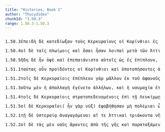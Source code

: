 ```yaml
---
title: "Histories, Book 1"
author: "Thucydides"
chunkId: "1.50.3"
range: 1.50.3-1.50.3
---
```


<pre class="greek prose syntax" data-urn="urn:cts:greekLit:tlg0003.tlg001"><p><span class="subdoc" data-subdoc="1.50.3">1.50.3</span><span class="sentence"><span class=" " data-flags="c--------" data-head="22" data-id="1" data-lemma="ἐπεί">ἐπειδὴ </span><span class=" " data-flags="d--------" data-head="22" data-id="2" data-lemma="δέ">δὲ </span><span class="verb " data-def="follow hard upon, pursue closely, try to gain, search for" data-flags="v3paia---" data-head="1" data-id="3" data-lemma="καταδιώκω">κατεδίωξαν </span><span class=" accusative" data-flags="l-p---ma-" data-head="5" data-id="4" data-lemma="ὁ">τοὺς </span><span class=" accusative" data-flags="n-p---ma-" data-head="3" data-id="5" data-lemma="Κερυκυραῖος">Κερκυραίους </span><span class=" nominative" data-flags="l-p---mn-" data-head="7" data-id="6" data-lemma="ὁ">οἱ </span><span class=" nominative" data-def="courtesan, in Corinthian fashion" data-flags="n-p---mn-" data-head="3" data-id="7" data-lemma="Κορίνθιος">Κορίνθιοι </span><span class=" " data-def="into, to, into" data-flags="r--------" data-head="3" data-id="8" data-lemma="εἰς">ἐς </span><span class=" accusative" data-flags="l-s---fa-" data-head="10" data-id="9" data-lemma="ὁ">τὴν </span><span class=" accusative" data-def="earth, heaven, land" data-flags="n-s---fa-" data-head="8" data-id="10" data-lemma="γῆ">γῆν</span><span class=" " data-flags="u--------" data-head="1" data-id="11" data-lemma=",">, </span><span class=" " data-def="on the side of, in the direction of, from, at, to, práti" data-flags="r--------" data-head="20" data-id="12" data-lemma="πρός">πρὸς </span><span class=" accusative" data-flags="l-p---na-" data-head="14" data-id="13" data-lemma="ὁ">τὰ </span><span class=" accusative" data-def="piece of wreckage, wreck, wreck" data-flags="n-p---na-" data-head="15" data-id="14" data-lemma="ναυάγιον">ναυάγια </span><span class=" " data-flags="c--------" data-head="12" data-id="15" data-lemma="καί">καὶ </span><span class=" accusative" data-flags="l-p---ma-" data-head="17" data-id="16" data-lemma="ὁ">τοὺς </span><span class=" accusative" data-def="corpse, dying person, the dead" data-flags="n-p---ma-" data-head="15" data-id="17" data-lemma="νεκρός">νεκροὺς </span><span class=" accusative" data-flags="l-p---ma-" data-head="17" data-id="18" data-lemma="ὁ">τοὺς </span><span class=" accusative" data-def="their own, their, their own property, their own" data-flags="a-p---ma-" data-head="17" data-id="19" data-lemma="σφέτερος">σφετέρους </span><span class="verb " data-def="Studien zum griech. Perf, turn, direct" data-flags="v3paim---" data-head="22" data-id="20" data-lemma="τρέπω">ἐτράποντο</span><span class=" " data-flags="u--------" data-head="20" data-id="21" data-lemma=",">, </span><span class=" " data-flags="c--------" data-head="0" data-id="22" data-lemma="καί">καὶ </span><span class=" genitive" data-flags="l-p---mg-" data-head="24" data-id="23" data-lemma="ὁ">τῶν </span><span class=" genitive" data-def="most, greatest, largest, most in vogue, the greatest number" data-flags="a-p---mg-" data-head="25" data-id="24" data-lemma="πλεῖστος">πλείστων </span><span class="verb " data-def="to be strong, powerful, rule, hold sway, sway" data-flags="v3paia---" data-head="22" data-id="25" data-lemma="κρατέω">ἐκράτησαν </span><span class=" " data-def="as being, inasmuch as, since it was, the actual" data-flags="c--------" data-head="25" data-id="26" data-lemma="ὥστε">ὥστε </span><span class="verb " data-def="carry, convey to, bring up" data-flags="v--ana---" data-head="26" data-id="27" data-lemma="προσκομίζω">προσκομίσαι </span><span class=" " data-def="on the side of, in the direction of, from, at, to, práti" data-flags="r--------" data-head="27" data-id="28" data-lemma="πρός">πρὸς </span><span class=" accusative" data-flags="l-p---na-" data-head="30" data-id="29" data-lemma="ὁ">τὰ </span><span class=" accusative" data-def="swine-pastures" data-flags="n-p---na-" data-head="28" data-id="30" data-lemma="Σύβοτα">Σύβοτα</span><span class=" " data-flags="u--------" data-head="40" data-id="31" data-lemma=",">, </span><span class=" " data-def="whither, to what a depth, where" data-flags="d--------" data-head="40" data-id="32" data-lemma="οἷ">οἷ </span><span class=" dative" data-def="self, him, her, it, the very one, the same" data-flags="p-p---md-" data-head="40" data-id="33" data-lemma="αὐτός">αὐτοῖς </span><span class=" nominative" data-flags="l-s---mn-" data-head="37" data-id="34" data-lemma="ὁ">ὁ </span><span class=" " data-flags="r--------" data-head="37" data-id="35" data-lemma="κατά">κατὰ </span><span class=" accusative" data-def="earth, heaven, land" data-flags="n-s---fa-" data-head="35" data-id="36" data-lemma="γῆ">γῆν </span><span class=" nominative" data-def="army, host, the commons, people, band" data-flags="n-s---mn-" data-head="40" data-id="37" data-lemma="στρατός">στρατὸς </span><span class=" genitive" data-flags="l-p---mg-" data-head="39" data-id="38" data-lemma="ὁ">τῶν </span><span class=" genitive" data-def="barbarous, non-Greek, foreign, all non-Greek-speaking peoples" data-flags="n-p---mg-" data-head="37" data-id="39" data-lemma="βάρβαρος">βαρβάρων </span><span class="verb " data-def="come to aid, with" data-flags="v3slia---" data-head="30" data-id="40" data-lemma="προσβοηθέω">προσεβεβοηθήκει</span><span class=" " data-flags="u--------" data-head="0" data-id="41" data-lemma="·">· </span></span><span class="sentence"><span class="verb " data-flags="v3spia---" data-head="0" data-id="1" data-lemma="εἰμί">ἔστι </span><span class=" " data-flags="d--------" data-head="1" data-id="2" data-lemma="δέ">δὲ </span><span class=" nominative" data-flags="l-p---nn-" data-head="4" data-id="3" data-lemma="ὁ">τὰ </span><span class=" nominative" data-def="swine-pastures" data-flags="n-p---nn-" data-head="1" data-id="4" data-lemma="Σύβοτα">Σύβοτα </span><span class=" genitive" data-flags="l-s---fg-" data-head="6" data-id="5" data-lemma="ὁ">τῆς </span><span class=" genitive" data-flags="n-s---fg-" data-head="7" data-id="6" data-lemma="Θεσπρωτίς">Θεσπρωτίδος </span><span class=" nominative" data-def="harbour, havens of refuge from, haven, retreat, refuge" data-flags="n-s---mn-" data-head="1" data-id="7" data-lemma="λιμήν">λιμὴν </span><span class=" nominative" data-def="desolate, lonely, solitary, desert parts, empty" data-flags="a-s---mn-" data-head="7" data-id="8" data-lemma="ἐρῆμος">ἐρῆμος</span><span class=" " data-flags="u--------" data-head="0" data-id="9" data-lemma=".">. </span></span><span class="sentence"><span class=" accusative" data-def="this, u, this man here" data-flags="p-s---na-" data-head="3" data-id="1" data-lemma="οὗτος">τοῦτο </span><span class=" " data-flags="c--------" data-head="6" data-id="2" data-lemma="δέ">δὲ </span><span class="verb nominative" data-def="make, do, make, produce" data-flags="v-papamn-" data-head="6" data-id="3" data-lemma="ποιέω">ποιήσαντες </span><span class=" " data-def="back, back again, again, anew, encore" data-flags="d--------" data-head="5" data-id="4" data-lemma="αὖθις">αὖθις </span><span class="verb nominative" data-def="gather together, collect, muster, gather, together" data-flags="v-pappmn-" data-head="6" data-id="5" data-lemma="ἀθροίζω">ἁθροισθέντες </span><span class="verb " data-def="sail upon, over, sail against, attack by sea" data-flags="v3piia---" data-head="0" data-id="6" data-lemma="ἐπιπλέω">ἐπέπλεον </span><span class=" dative" data-flags="l-p---md-" data-head="8" data-id="7" data-lemma="ὁ">τοῖς </span><span class=" dative" data-flags="n-p---md-" data-head="6" data-id="8" data-lemma="Κερυκυραῖος">Κερκυραίοις</span><span class=" " data-flags="u--------" data-head="0" data-id="9" data-lemma=".">. </span></span></p><p><span class="subdoc" data-subdoc="1.50.4">1.50.4</span><span class="sentence"><span class=" nominative" data-flags="l-p---mn-" data-head="13" data-id="1" data-lemma="ὁ">οἱ </span><span class=" " data-flags="d--------" data-head="15" data-id="2" data-lemma="δέ">δὲ </span><span class=" dative" data-flags="l-p---fd-" data-head="4" data-id="3" data-lemma="ὁ">ταῖς </span><span class=" dative" data-def="fit for sailing, seaworthy, fit for shipbuilding" data-flags="a-p---fd-" data-head="26" data-id="4" data-lemma="πλώιμος">πλωίμοις </span><span class=" " data-flags="d--------" data-head="13" data-id="5" data-lemma="καί">καὶ </span><span class=" nominative" data-def="as great as, how great, as much as, how much, as far as, how far" data-flags="a-p---fn-" data-head="7" data-id="6" data-lemma="ὅσος">ὅσαι </span><span class="verb " data-flags="v3piia---" data-head="13" data-id="7" data-lemma="εἰμί">ἦσαν </span><span class=" nominative" data-def="remaining over, descendants, it remains" data-flags="a-p---fn-" data-head="7" data-id="8" data-lemma="λοιπός">λοιπαὶ </span><span class=" " data-def="mip, miti, mit, in the midst of, among, between" data-flags="r--------" data-head="15" data-id="9" data-lemma="μετά">μετὰ </span><span class=" genitive" data-flags="l-p---fg-" data-head="12" data-id="10" data-lemma="ὁ">τῶν </span><span class=" genitive" data-def="Attic, Athenian, of, Attic breed" data-flags="a-p---fg-" data-head="12" data-id="11" data-lemma="Ἀττικός">Ἀττικῶν </span><span class=" genitive" data-def="ship, NT, the ships" data-flags="n-p---fg-" data-head="9" data-id="12" data-lemma="ναῦς">νεῶν </span><span class=" " data-flags="c--------" data-head="15" data-id="13" data-lemma="καί">καὶ </span><span class=" nominative" data-def="self, him, her, it, the very one, the same" data-flags="p-p---mn-" data-head="13" data-id="14" data-lemma="αὐτός">αὐτοὶ </span><span class="verb " data-flags="v3piia---" data-head="0" data-id="15" data-lemma="ἀντί-ἐπιπλέω">ἀντεπέπλεον</span><span class=" " data-flags="u--------" data-head="17" data-id="16" data-lemma=",">, </span><span class="verb nominative" data-flags="v-papamn-" data-head="15" data-id="17" data-lemma="δείδω">δείσαντες </span><span class=" " data-flags="c--------" data-head="17" data-id="18" data-lemma="μή">μὴ </span><span class=" " data-def="into, to, into" data-flags="r--------" data-head="24" data-id="19" data-lemma="εἰς">ἐς </span><span class=" accusative" data-flags="l-s---fa-" data-head="21" data-id="20" data-lemma="ὁ">τὴν </span><span class=" accusative" data-def="earth, heaven, land" data-flags="n-s---fa-" data-head="19" data-id="21" data-lemma="γῆ">γῆν </span><span class=" genitive" data-def="Rendic.Pont. Accad.Rom. di Arch, they, them, them" data-flags="p-p---mg-" data-head="21" data-id="22" data-lemma="σφεῖς">σφῶν </span><span class="verb " data-def="attempt, endeavour, try, make trial of, make an attempt on" data-flags="v3ppsa---" data-head="18" data-id="23" data-lemma="πειράω">πειρῶσιν </span><span class="verb " data-def="step off from, alight, disembark from, disembark" data-flags="v--pna---" data-head="23" data-id="24" data-lemma="ἀποβαίνω">ἀποβαίνειν</span><span class=" " data-flags="u--------" data-head="0" data-id="25" data-lemma=".">. </span></span></p><p><span class="subdoc" data-subdoc="1.50.5">1.50.5</span><span class="sentence"><span class=" " data-flags="d--------" data-head="3" data-id="1" data-lemma="ἤδη">ἤδη </span><span class=" " data-flags="d--------" data-head="12" data-id="2" data-lemma="δέ">δὲ </span><span class="verb " data-flags="v3siia---" data-head="12" data-id="3" data-lemma="εἰμί">ἦν </span><span class=" " data-def="after a long time, at length, late, late, too late" data-flags="d--------" data-head="3" data-id="4" data-lemma="ὀψέ">ὀψὲ </span><span class=" " data-flags="d--------" data-head="12" data-id="5" data-lemma="καί">καὶ </span><span class="verb " data-def="" data-flags="v3slie---" data-head="12" data-id="6" data-lemma="παιανίζω">ἐπεπαιάνιστο </span><span class=" dative" data-def="self, him, her, it, the very one, the same" data-flags="p-p---md-" data-head="6" data-id="7" data-lemma="αὐτός">αὐτοῖς </span><span class=" " data-def="so, thus, as, how" data-flags="c--------" data-head="6" data-id="8" data-lemma="ὡς">ὡς </span><span class=" " data-def="into, to, into" data-flags="r--------" data-head="51" data-id="9" data-lemma="εἰς">ἐς </span><span class=" accusative" data-flags="n-s---ma-" data-head="9" data-id="10" data-lemma="ἐπίπλοος">ἐπίπλουν</span><span class=" " data-flags="u--------" data-head="6" data-id="11" data-lemma=",">, </span><span class=" " data-flags="c--------" data-head="0" data-id="12" data-lemma="καί">καὶ </span><span class=" nominative" data-flags="l-p---mn-" data-head="14" data-id="13" data-lemma="ὁ">οἱ </span><span class=" nominative" data-def="courtesan, in Corinthian fashion" data-flags="n-p---mn-" data-head="17" data-id="14" data-lemma="Κορίνθιος">Κορίνθιοι </span><span class=" " data-def="sudden" data-flags="d--------" data-head="17" data-id="15" data-lemma="ἐξαπίνης">ἐξαπίνης </span><span class=" accusative" data-flags="n-s---fa-" data-head="17" data-id="16" data-lemma="πρύμνα">πρύμναν </span><span class="verb " data-def="strike, smite, with, tickles" data-flags="v3piie---" data-head="12" data-id="17" data-lemma="κρούω">ἐκρούοντο </span><span class="verb nominative" data-def="look down, look down upon, view, see, behold, regard" data-flags="v-papamn-" data-head="17" data-id="18" data-lemma="κατεῖδον">κατιδόντες </span><span class=" " data-def="twenty, vīginti, viṃśatis" data-flags="a--------" data-head="20" data-id="19" data-lemma="εἴκοσι">εἴκοσι </span><span class=" accusative" data-def="ship, NT, the ships" data-flags="n-p---fa-" data-head="18" data-id="20" data-lemma="ναῦς">ναῦς </span><span class=" genitive" data-flags="n-p---mg-" data-head="20" data-id="21" data-lemma="Ἀθήναιος">Ἀθηναίων </span><span class="verb accusative" data-def="sail towards, against, against" data-flags="v-pppafa-" data-head="20" data-id="22" data-lemma="προσπλέω">προσπλεούσας</span><span class=" " data-flags="u--------" data-head="29" data-id="23" data-lemma=",">, </span><span class=" accusative" data-flags="p-p---fa-" data-head="29" data-id="24" data-lemma="ὅς">ἃς </span><span class=" accusative" data-def="latter, last, úd, úttaras, uttamás" data-flags="a-s---na-" data-head="29" data-id="25" data-lemma="ὕστερος">ὕστερον </span><span class=" genitive" data-flags="l-p---fg-" data-head="28" data-id="26" data-lemma="ὁ">τῶν </span><span class=" " data-flags="a--------" data-head="26" data-id="27" data-lemma="δέκα">δέκα </span><span class=" accusative" data-flags="a-p---fa-" data-head="24" data-id="28" data-lemma="βοηθός">βοηθοὺς </span><span class="verb " data-def="send out, forth from, bring out by calling, call" data-flags="v3paia---" data-head="20" data-id="29" data-lemma="ἐκπέμπω">ἐξέπεμψαν </span><span class=" nominative" data-flags="l-p---mn-" data-head="31" data-id="30" data-lemma="ὁ">οἱ </span><span class=" nominative" data-flags="n-p---mn-" data-head="29" data-id="31" data-lemma="Ἀθηναῖος">Ἀθηναῖοι</span><span class=" " data-flags="u--------" data-head="29" data-id="32" data-lemma=",">, </span><span class="verb nominative" data-flags="v-papamn-" data-head="29" data-id="33" data-lemma="δείδω">δείσαντες</span><span class=" " data-flags="u--------" data-head="35" data-id="34" data-lemma=",">, </span><span class=" nominative" data-def="the very man who, the very thing which, the same as, wherefore" data-flags="p-s---nn-" data-head="36" data-id="35" data-lemma="ὅσπερ">ὅπερ </span><span class="verb " data-def="come into a new state of being, come into being, to be born" data-flags="v3saim---" data-head="37" data-id="36" data-lemma="γίγνομαι">ἐγένετο</span><span class=" " data-flags="u--------" data-head="33" data-id="37" data-lemma=",">, </span><span class=" " data-flags="c--------" data-head="37" data-id="38" data-lemma="μή">μὴ </span><span class="verb " data-def="conquer, prevail, conqueror, conquered" data-flags="v3pasp---" data-head="42" data-id="39" data-lemma="νικάω">νικηθῶσιν </span><span class=" nominative" data-flags="l-p---mn-" data-head="41" data-id="40" data-lemma="ὁ">οἱ </span><span class=" nominative" data-flags="n-p---mn-" data-head="39" data-id="41" data-lemma="Κερυκυραῖος">Κερκυραῖοι </span><span class=" " data-flags="c--------" data-head="38" data-id="42" data-lemma="καί">καὶ </span><span class=" nominative" data-flags="l-p---fn-" data-head="46" data-id="43" data-lemma="ὁ">αἱ </span><span class=" nominative" data-def="their own, their, their own property, their own" data-flags="a-p---fn-" data-head="46" data-id="44" data-lemma="σφέτερος">σφέτεραι </span><span class=" " data-flags="a--------" data-head="46" data-id="45" data-lemma="δέκα">δέκα </span><span class=" nominative" data-def="ship, NT, the ships" data-flags="n-p---fn-" data-head="49" data-id="46" data-lemma="ναῦς">νῆες </span><span class=" nominative" data-def="little, small, small, low, not copious" data-flags="a-p---fn-" data-head="49" data-id="47" data-lemma="ὀλίγος">ὀλίγαι </span><span class="verb " data-def="keep off, ward off, to be kept off, for" data-flags="v--pna---" data-head="47" data-id="48" data-lemma="ἀμύνω">ἀμύνειν </span><span class="verb " data-flags="v3ppsa---" data-head="42" data-id="49" data-lemma="εἰμί">ὦσιν</span><span class=" " data-flags="u--------" data-head="0" data-id="50" data-lemma=".">. </span></span></p><p><span class="subdoc" data-subdoc="1.51.1">1.51.1</span><span class="sentence"><span class=" accusative" data-def="this, u, this man here" data-flags="p-p---fa-" data-head="3" data-id="1" data-lemma="οὗτος">ταύτας </span><span class=" " data-def="certainly, in fact, really, really" data-flags="d--------" data-head="16" data-id="2" data-lemma="οὖν">οὖν </span><span class="verb nominative" data-def="look forward, see beforehand, catch sight of, foresee, portend" data-flags="v-papamn-" data-head="6" data-id="3" data-lemma="προεῖδον">προϊδόντες </span><span class=" nominative" data-flags="l-p---mn-" data-head="5" data-id="4" data-lemma="ὁ">οἱ </span><span class=" nominative" data-def="courtesan, in Corinthian fashion" data-flags="n-p---mn-" data-head="16" data-id="5" data-lemma="Κορίνθιος">Κορίνθιοι </span><span class=" " data-flags="c--------" data-head="16" data-id="6" data-lemma="καί">καὶ </span><span class="verb nominative" data-def="suspect, surmise, suspect, suspect" data-flags="v-papamn-" data-head="6" data-id="7" data-lemma="ὑποτοπέω">ὑποτοπήσαντες </span><span class=" " data-def="ápa, ab, ap-ehtre" data-flags="r--------" data-head="14" data-id="8" data-lemma="ἀπό">ἀπ̓ </span><span class=" genitive" data-def="the city of Athens, to Athens" data-flags="n-p---fg-" data-head="8" data-id="9" data-lemma="Ἀθῆναι">Ἀθηνῶν </span><span class="verb " data-flags="v--pna---" data-head="7" data-id="10" data-lemma="εἰμί">εἶναι </span><span class=" " data-flags="d--------" data-head="12" data-id="11" data-lemma="οὐ">οὐχ </span><span class=" accusative" data-def="as great as, how great, as much as, how much, as far as, how far" data-flags="a-p---fa-" data-head="13" data-id="12" data-lemma="ὅσος">ὅσας </span><span class="verb " data-def="Inscr. destombeaux des rois, I know, a)ware" data-flags="v3piia---" data-head="14" data-id="13" data-lemma="ὁράω">ἑώρων </span><span class=" " data-flags="c--------" data-head="10" data-id="14" data-lemma="ἀλλὰ">ἀλλὰ </span><span class=" accusative" data-flags="a-p---fac" data-head="14" data-id="15" data-lemma="πλείων">πλείους </span><span class="verb " data-def="go back gradually, retire slowly" data-flags="v3piia---" data-head="0" data-id="16" data-lemma="ὑπαναχωρέω">ὑπανεχώρουν</span><span class=" " data-flags="u--------" data-head="0" data-id="17" data-lemma=".">. </span></span></p><p><span class="subdoc" data-subdoc="1.51.2">1.51.2</span><span class="sentence"><span class=" dative" data-flags="l-p---md-" data-head="3" data-id="1" data-lemma="ὁ">τοῖς </span><span class=" " data-flags="d--------" data-head="13" data-id="2" data-lemma="δέ">δὲ </span><span class=" dative" data-flags="n-p---md-" data-head="4" data-id="3" data-lemma="Κερυκυραῖος">Κερκυραίοις </span><span class="verb " data-def="sail upon, over, sail against, attack by sea" data-flags="v3piia---" data-head="13" data-id="4" data-lemma="ἐπιπλέω">ἐπέπλεον </span><span class=" " data-def="for, yes, . . , no, ay doubtless" data-flags="d--------" data-head="13" data-id="5" data-lemma="γάρ">γὰρ </span><span class=" " data-def="" data-flags="d--------" data-head="4" data-id="6" data-lemma="μᾶλλον">μᾶλλον </span><span class=" " data-def="from out of, from, out of, forth from" data-flags="r--------" data-head="4" data-id="7" data-lemma="ἐκ">ἐκ </span><span class=" genitive" data-flags="l-s---ng-" data-head="9" data-id="8" data-lemma="ὁ">τοῦ </span><span class=" genitive" data-def="unseen, blind, starless" data-flags="a-s---ng-" data-head="7" data-id="9" data-lemma="ἀφανής">ἀφανοῦς </span><span class=" " data-flags="d--------" data-head="11" data-id="10" data-lemma="οὐ">οὐχ </span><span class="verb " data-def="Inscr. destombeaux des rois, I know, a)ware" data-flags="v3piie---" data-head="0" data-id="11" data-lemma="ὁράω">ἑωρῶντο</span><span class=" " data-flags="u--------" data-head="11" data-id="12" data-lemma=",">, </span><span class=" " data-flags="c--------" data-head="0" data-id="13" data-lemma="καί">καὶ </span><span class="verb " data-def="wonder, marvel, marvel at, wonder" data-flags="v3piia---" data-head="13" data-id="14" data-lemma="θαυμάζω">ἐθαύμαζον </span><span class=" accusative" data-flags="l-p---ma-" data-head="16" data-id="15" data-lemma="ὁ">τοὺς </span><span class=" accusative" data-def="courtesan, in Corinthian fashion" data-flags="n-p---ma-" data-head="18" data-id="16" data-lemma="Κορίνθιος">Κορινθίους </span><span class=" accusative" data-flags="n-s---fa-" data-head="18" data-id="17" data-lemma="πρύμνα">πρύμναν </span><span class="verb accusative" data-def="strike, smite, with, tickles" data-flags="v-pppema-" data-head="14" data-id="18" data-lemma="κρούω">κρουομένους</span><span class=" " data-flags="u--------" data-head="20" data-id="19" data-lemma=",">, </span><span class=" " data-def="before, until, before, sooner" data-flags="c--------" data-head="14" data-id="20" data-lemma="πρίν">πρίν </span><span class=" nominative" data-def="any one, any thing, who? what?, si se" data-flags="p-p---mn-" data-head="23" data-id="21" data-lemma="τις">τινες </span><span class="verb nominative" data-flags="v-papamn-" data-head="23" data-id="22" data-lemma="εἶδον">ἰδόντες </span><span class="verb " data-def="said, avocam, vac" data-flags="v3paia---" data-head="20" data-id="23" data-lemma="εἶπον">εἶπον </span><span class=" " data-flags="c--------" data-head="23" data-id="24" data-lemma="ὅτι">ὅτι </span><span class=" nominative" data-def="ship, NT, the ships" data-flags="n-p---fn-" data-head="27" data-id="25" data-lemma="ναῦς">νῆες </span><span class=" nominative" data-def="the person there, that person, thing, the more remote" data-flags="a-p---fn-" data-head="25" data-id="26" data-lemma="ἐκεῖνος">ἐκεῖναι </span><span class="verb " data-def="sail upon, over, sail against, attack by sea" data-flags="v3ppia---" data-head="24" data-id="27" data-lemma="ἐπιπλέω">ἐπιπλέουσιν</span><span class=" " data-flags="u--------" data-head="0" data-id="28" data-lemma=".">. </span></span><span class="sentence"><span class=" " data-flags="d--------" data-head="5" data-id="1" data-lemma="τότε">τότε </span><span class=" " data-flags="d--------" data-head="5" data-id="2" data-lemma="δέ">δὲ </span><span class=" " data-flags="d--------" data-head="4" data-id="3" data-lemma="καί">καὶ </span><span class=" nominative" data-def="self, him, her, it, the very one, the same" data-flags="p-p---mn-" data-head="5" data-id="4" data-lemma="αὐτός">αὐτοὶ </span><span class="verb " data-def="go back, walk backwards, retire, withdraw" data-flags="v3piia---" data-head="0" data-id="5" data-lemma="ἀναχωρέω">ἀνεχώρουν</span><span class=" " data-flags="u--------" data-head="0" data-id="6" data-lemma="·">· </span></span><span class="sentence"><span class="verb " data-def="make dark, grow quite dark, it grows dark" data-flags="v3siia---" data-head="5" data-id="1" data-lemma="συσκοτάζω">ξυνεσκόταζε </span><span class=" " data-def="for, yes, . . , no, ay doubtless" data-flags="d--------" data-head="5" data-id="2" data-lemma="γάρ">γὰρ </span><span class=" " data-flags="d--------" data-head="1" data-id="3" data-lemma="ἤδη">ἤδη</span><span class=" " data-flags="u--------" data-head="1" data-id="4" data-lemma=",">, </span><span class=" " data-flags="c--------" data-head="0" data-id="5" data-lemma="καί">καὶ </span><span class=" nominative" data-flags="l-p---mn-" data-head="7" data-id="6" data-lemma="ὁ">οἱ </span><span class=" nominative" data-def="courtesan, in Corinthian fashion" data-flags="n-p---mn-" data-head="11" data-id="7" data-lemma="Κορίνθιος">Κορίνθιοι </span><span class="verb nominative" data-def="turn away from, deter, dissuade from" data-flags="v-papmmn-" data-head="11" data-id="8" data-lemma="ἀποτρέπω">ἀποτραπόμενοι </span><span class=" accusative" data-flags="l-s---fa-" data-head="10" data-id="9" data-lemma="ὁ">τὴν </span><span class=" accusative" data-def="separating, parting, dissolution, break" data-flags="n-s---fa-" data-head="11" data-id="10" data-lemma="διάλυσις">διάλυσιν </span><span class="verb " data-def="make, do, make, produce" data-flags="v3paim---" data-head="5" data-id="11" data-lemma="ποιέω">ἐποιήσαντο</span><span class=" " data-flags="u--------" data-head="0" data-id="12" data-lemma=".">. </span></span></p><p><span class="subdoc" data-subdoc="1.51.3">1.51.3</span><span class="sentence"><span class=" " data-def="in this way, manner, so, thus, thus, as follows" data-flags="d--------" data-head="5" data-id="1" data-lemma="οὕτως">οὕτω </span><span class=" " data-def="indeed, of a truth, but, indeed" data-flags="d--------" data-head="8" data-id="2" data-lemma="μέν">μὲν </span><span class=" nominative" data-flags="l-s---fn-" data-head="4" data-id="3" data-lemma="ὁ">ἡ </span><span class=" nominative" data-def="deliverance, release, relief from, putting an end to, release, discharge" data-flags="n-s---fn-" data-head="5" data-id="4" data-lemma="ἀπαλλαγή">ἀπαλλαγὴ </span><span class="verb " data-def="come into a new state of being, come into being, to be born" data-flags="v3saim---" data-head="8" data-id="5" data-lemma="γίγνομαι">ἐγένετο </span><span class=" genitive" data-def="of one another, to one another, one another, mutually, reciprocally, one another" data-flags="p-p---mg-" data-head="5" data-id="6" data-lemma="ἀλλήλων">ἀλλήλων</span><span class=" " data-flags="u--------" data-head="5" data-id="7" data-lemma=",">, </span><span class=" " data-flags="c--------" data-head="0" data-id="8" data-lemma="καί">καὶ </span><span class=" nominative" data-flags="l-s---fn-" data-head="10" data-id="9" data-lemma="ὁ">ἡ </span><span class=" nominative" data-def="sea-fight, in a sea-fight" data-flags="n-s---fn-" data-head="11" data-id="10" data-lemma="ναυμαχία">ναυμαχία </span><span class="verb " data-def="bring to pass, accomplish, fulfil, bring about" data-flags="v3siia---" data-head="8" data-id="11" data-lemma="τελευτάω">ἐτελεύτα </span><span class=" " data-def="into, to, into" data-flags="r--------" data-head="11" data-id="12" data-lemma="εἰς">ἐς </span><span class=" accusative" data-def="night, mght-season, a night" data-flags="n-s---fa-" data-head="12" data-id="13" data-lemma="νύξ">νύκτα</span><span class=" " data-flags="u--------" data-head="0" data-id="14" data-lemma=".">. </span></span></p><p><span class="subdoc" data-subdoc="1.51.4">1.51.4</span><span class="sentence"><span class=" dative" data-flags="l-p---md-" data-head="3" data-id="1" data-lemma="ὁ">τοῖς </span><span class=" " data-flags="d--------" data-head="36" data-id="2" data-lemma="δέ">δὲ </span><span class=" dative" data-flags="n-p---md-" data-head="36" data-id="3" data-lemma="Κερυκυραῖος">Κερκυραίοις </span><span class="verb dative" data-def="encamp, bivouac, take up a position, to be stationed" data-flags="v-pppemd-" data-head="3" data-id="4" data-lemma="στρατοπεδεύω">στρατοπεδευομένοις </span><span class=" " data-flags="r--------" data-head="4" data-id="5" data-lemma="ἐπί">ἐπὶ </span><span class=" dative" data-flags="l-s---fd-" data-head="7" data-id="6" data-lemma="ὁ">τῇ </span><span class=" dative" data-flags="n-s---fd-" data-head="5" data-id="7" data-lemma="Λευκίμμη">Λευκίμμῃ </span><span class=" nominative" data-flags="l-p---fn-" data-head="10" data-id="8" data-lemma="ὁ">αἱ </span><span class=" " data-def="twenty, vīginti, viṃśatis" data-flags="a--------" data-head="10" data-id="9" data-lemma="εἴκοσι">εἴκοσι </span><span class=" nominative" data-def="ship, NT, the ships" data-flags="n-p---fn-" data-head="36" data-id="10" data-lemma="ναῦς">νῆες </span><span class=" nominative" data-flags="l-p---fn-" data-head="10" data-id="11" data-lemma="ὁ">αἱ </span><span class=" " data-def="from out of, from, out of, forth from" data-flags="r--------" data-head="10" data-id="12" data-lemma="ἐκ">ἐκ </span><span class=" genitive" data-flags="l-p---fg-" data-head="14" data-id="13" data-lemma="ὁ">τῶν </span><span class=" genitive" data-def="the city of Athens, to Athens" data-flags="n-p---fg-" data-head="12" data-id="14" data-lemma="Ἀθῆναι">Ἀθηνῶν </span><span class=" nominative" data-def="this, u, this man here" data-flags="a-p---fn-" data-head="10" data-id="15" data-lemma="οὗτος">αὗται</span><span class=" " data-flags="u--------" data-head="18" data-id="16" data-lemma=",">, </span><span class=" genitive" data-flags="p-p---fg-" data-head="18" data-id="17" data-lemma="ὅς">ὧν </span><span class="verb " data-def="to be first, begin, make a beginning, to be the aggressor" data-flags="v3siia---" data-head="10" data-id="18" data-lemma="ἄρχω">ἦρχε </span><span class=" nominative" data-flags="n-s---mn-" data-head="23" data-id="19" data-lemma="Γλαύκων">Γλαύκων </span><span class=" " data-flags="d--------" data-head="23" data-id="20" data-lemma="τε">τε </span><span class=" nominative" data-flags="l-s---mn-" data-head="19" data-id="21" data-lemma="ὁ">ὁ </span><span class=" genitive" data-flags="n-s---mg-" data-head="19" data-id="22" data-lemma="Λέαγρος">Λεάγρου </span><span class=" " data-flags="c--------" data-head="18" data-id="23" data-lemma="καί">καὶ</span><span class=" " data-flags="u--------" data-head="25" data-id="24" data-lemma="†">† </span><span class=" nominative" data-flags="n-s---mn-" data-head="23" data-id="25" data-lemma="Ἀνδοκίδης">Ἀνδοκίδης </span><span class=" nominative" data-flags="l-s---mn-" data-head="25" data-id="26" data-lemma="ὁ">ὁ </span><span class=" genitive" data-flags="n-s---mg-" data-head="25" data-id="27" data-lemma="Λεώγορος">Λεωγόρου</span><span class=" " data-flags="u--------" data-head="25" data-id="28" data-lemma="†">†</span><span class=" " data-flags="u--------" data-head="18" data-id="29" data-lemma=",">, </span><span class=" " data-def="through, in a line, right through" data-flags="r--------" data-head="35" data-id="30" data-lemma="διά">διὰ </span><span class=" genitive" data-flags="l-p---mg-" data-head="32" data-id="31" data-lemma="ὁ">τῶν </span><span class=" genitive" data-def="corpse, dying person, the dead" data-flags="n-p---mg-" data-head="33" data-id="32" data-lemma="νεκρός">νεκρῶν </span><span class=" " data-flags="c--------" data-head="30" data-id="33" data-lemma="καί">καὶ </span><span class=" genitive" data-def="piece of wreckage, wreck, wreck" data-flags="n-p---ng-" data-head="33" data-id="34" data-lemma="ναυάγιον">ναυαγίων </span><span class="verb nominative" data-def="carry, convey to, bring up" data-flags="v-pappfn-" data-head="36" data-id="35" data-lemma="προσκομίζω">προσκομισθεῖσαι </span><span class="verb " data-def="" data-flags="v3piia---" data-head="0" data-id="36" data-lemma="καταπλέω">κατέπλεον </span><span class=" " data-def="into, to, into" data-flags="r--------" data-head="36" data-id="37" data-lemma="εἰς">ἐς </span><span class=" accusative" data-flags="l-s---na-" data-head="39" data-id="38" data-lemma="ὁ">τὸ </span><span class=" accusative" data-def="camp, encampment, encamped army, Castra Praetoriana" data-flags="n-s---na-" data-head="37" data-id="39" data-lemma="στρατόπεδον">στρατόπεδον </span><span class=" " data-flags="d--------" data-head="41" data-id="40" data-lemma="οὐ">οὐ </span><span class=" dative" data-def="many, many, many" data-flags="a-s---nd-" data-head="42" data-id="41" data-lemma="πολύς">πολλῷ </span><span class=" accusative" data-def="latter, last, úd, úttaras, uttamás" data-flags="a-s---na-" data-head="36" data-id="42" data-lemma="ὕστερος">ὕστερον </span><span class=" " data-flags="c--------" data-head="42" data-id="43" data-lemma="ἤ">ἢ </span><span class="verb " data-def="Inscr. destombeaux des rois, I know, a)ware" data-flags="v3paip---" data-head="43" data-id="44" data-lemma="ὁράω">ὤφθησαν</span><span class=" " data-flags="u--------" data-head="0" data-id="45" data-lemma=".">. </span></span></p><p><span class="subdoc" data-subdoc="1.51.5">1.51.5</span><span class="sentence"><span class=" nominative" data-flags="l-p---mn-" data-head="3" data-id="1" data-lemma="ὁ">οἱ </span><span class=" " data-flags="d--------" data-head="9" data-id="2" data-lemma="δέ">δὲ </span><span class=" nominative" data-flags="n-p---mn-" data-head="9" data-id="3" data-lemma="Κερυκυραῖος">Κερκυραῖοι</span><span class=" " data-flags="u--------" data-head="5" data-id="4" data-lemma="(">( </span><span class="verb " data-flags="v3siia---" data-head="0" data-id="5" data-lemma="εἰμί">ἦν </span><span class=" " data-def="for, yes, . . , no, ay doubtless" data-flags="d--------" data-head="5" data-id="6" data-lemma="γάρ">γὰρ </span><span class=" nominative" data-def="night, mght-season, a night" data-flags="n-s---fn-" data-head="5" data-id="7" data-lemma="νύξ">νύξ</span><span class=" " data-flags="u--------" data-head="5" data-id="8" data-lemma=")">) </span><span class="verb " data-def="put to flight, terrify, alarm, to frighten" data-flags="v3paip---" data-head="0" data-id="9" data-lemma="φοβέω">ἐφοβήθησαν </span><span class=" " data-flags="c--------" data-head="9" data-id="10" data-lemma="μή">μὴ </span><span class=" nominative" data-def="of, belonging to war, Expl.Arch. de Délos" data-flags="a-p---fn-" data-head="12" data-id="11" data-lemma="πολέμιος">πολέμιαι </span><span class="verb " data-flags="v3ppsa---" data-head="10" data-id="12" data-lemma="εἰμί">ὦσιν</span><span class=" " data-flags="u--------" data-head="14" data-id="13" data-lemma=",">, </span><span class=" " data-def="thereupon, thereafter, then, thereafter, afterwards, hereafter" data-flags="c--------" data-head="9" data-id="14" data-lemma="ἔπειτα">ἔπειτα </span><span class=" " data-flags="d--------" data-head="16" data-id="15" data-lemma="δέ">δὲ </span><span class="verb " data-def="come to know, perceive, know, know by reflection" data-flags="v3paia---" data-head="14" data-id="16" data-lemma="γιγνώσκω">ἔγνωσαν</span><span class=" " data-flags="u--------" data-head="0" data-id="17" data-lemma="·">· </span></span><span class="sentence"><span class=" " data-flags="d--------" data-head="2" data-id="1" data-lemma="καί">καὶ </span><span class="verb " data-def="bring to a safe anchorage, bring into harbour, moor, anchor, moored, bring" data-flags="v3paim---" data-head="0" data-id="2" data-lemma="ὁρμίζω">ὡρμίσαντο</span><span class=" " data-flags="u--------" data-head="0" data-id="3" data-lemma=".">. </span></span></p><p><span class="subdoc" data-subdoc="1.52.1">1.52.1</span><span class="sentence"><span class=" dative" data-flags="l-s---fd-" data-head="3" data-id="1" data-lemma="ὁ">τῇ </span><span class=" " data-flags="d--------" data-head="16" data-id="2" data-lemma="δέ">δὲ </span><span class=" dative" data-def="following, next, following, morrow" data-flags="a-s---fd-" data-head="4" data-id="3" data-lemma="ὑστεραῖος">ὑστεραίᾳ </span><span class="verb nominative" data-def="lead up, lead up to the high sea, carry by sea, conduct, carry to" data-flags="v-papmfn-" data-head="16" data-id="4" data-lemma="ἀνάγω">ἀναγαγόμεναι </span><span class=" nominative" data-flags="l-p---fn-" data-head="9" data-id="5" data-lemma="ὁ">αἵ </span><span class=" " data-flags="d--------" data-head="10" data-id="6" data-lemma="τε">τε </span><span class=" nominative" data-def="Attic, Athenian, of, Attic breed" data-flags="a-p---fn-" data-head="9" data-id="7" data-lemma="Ἀττικός">Ἀττικαὶ </span><span class=" " data-def="thirty, thirty-one, a council of war of thirty" data-flags="a--------" data-head="9" data-id="8" data-lemma="τριάκοντα">τριάκοντα </span><span class=" nominative" data-def="ship, NT, the ships" data-flags="n-p---fn-" data-head="10" data-id="9" data-lemma="ναῦς">νῆες </span><span class=" " data-flags="c--------" data-head="16" data-id="10" data-lemma="καί">καὶ </span><span class=" genitive" data-flags="l-p---mg-" data-head="12" data-id="11" data-lemma="ὁ">τῶν </span><span class=" genitive" data-flags="n-p---mg-" data-head="13" data-id="12" data-lemma="Κερυκυραῖος">Κερκυραίων </span><span class=" nominative" data-def="as great as, how great, as much as, how much, as far as, how far" data-flags="a-p---fn-" data-head="15" data-id="13" data-lemma="ὅσος">ὅσαι </span><span class=" nominative" data-def="fit for sailing, seaworthy, fit for shipbuilding" data-flags="a-p---fn-" data-head="15" data-id="14" data-lemma="πλώιμος">πλώιμοι </span><span class="verb " data-flags="v3piia---" data-head="10" data-id="15" data-lemma="εἰμί">ἦσαν </span><span class="verb " data-def="sail upon, over, sail against, attack by sea" data-flags="v3paia---" data-head="0" data-id="16" data-lemma="ἐπιπλέω">ἐπέπλευσαν </span><span class=" " data-flags="r--------" data-head="16" data-id="17" data-lemma="ἐπί">ἐπὶ </span><span class=" accusative" data-flags="l-s---ma-" data-head="22" data-id="18" data-lemma="ὁ">τὸν </span><span class=" " data-def="in, into, in, in the district of" data-flags="r--------" data-head="22" data-id="19" data-lemma="ἐν">ἐν </span><span class=" dative" data-flags="l-p---nd-" data-head="21" data-id="20" data-lemma="ὁ">τοῖς </span><span class=" dative" data-def="swine-pastures" data-flags="n-p---nd-" data-head="19" data-id="21" data-lemma="Σύβοτα">Συβότοις </span><span class=" accusative" data-def="harbour, havens of refuge from, haven, retreat, refuge" data-flags="n-s---ma-" data-head="17" data-id="22" data-lemma="λιμήν">λιμένα</span><span class=" " data-flags="u--------" data-head="28" data-id="23" data-lemma=",">, </span><span class=" " data-def="into, to, into" data-flags="r--------" data-head="28" data-id="24" data-lemma="εἰς">ἐν </span><span class=" dative" data-flags="p-s---nd-" data-head="24" data-id="25" data-lemma="ὅς">ᾧ </span><span class=" nominative" data-flags="l-p---mn-" data-head="27" data-id="26" data-lemma="ὁ">οἱ </span><span class=" nominative" data-def="courtesan, in Corinthian fashion" data-flags="n-p---mn-" data-head="28" data-id="27" data-lemma="Κορίνθιος">Κορίνθιοι </span><span class="verb " data-def="to be moored, lie at anchor, moored themselves, came to anchor" data-flags="v3piia---" data-head="22" data-id="28" data-lemma="ὁρμέω">ὥρμουν</span><span class=" " data-flags="u--------" data-head="28" data-id="29" data-lemma=",">, </span><span class="verb nominative" data-def="will, wish, be willing, wish is will, willed" data-flags="v-pppemn-" data-head="16" data-id="30" data-lemma="βούλομαι">βουλόμενοι </span><span class="verb " data-def="" data-flags="v--rna---" data-head="30" data-id="31" data-lemma="οἶδα">εἰδέναι </span><span class=" " data-flags="c--------" data-head="31" data-id="32" data-lemma="εἰ">εἰ </span><span class="verb " data-def="fight by sea, with, to be in the battle" data-flags="v3pfia---" data-head="32" data-id="33" data-lemma="ναυμαχέω">ναυμαχήσουσιν</span><span class=" " data-flags="u--------" data-head="0" data-id="34" data-lemma=".">. </span></span></p><p><span class="subdoc" data-subdoc="1.52.2">1.52.2</span><span class="sentence"><span class=" nominative" data-flags="l-p---mn-" data-head="10" data-id="1" data-lemma="ὁ">οἱ </span><span class=" " data-flags="d--------" data-head="13" data-id="2" data-lemma="δέ">δὲ </span><span class=" accusative" data-flags="l-p---fa-" data-head="5" data-id="3" data-lemma="ὁ">τὰς </span><span class=" " data-def="indeed, of a truth, but, indeed" data-flags="d--------" data-head="5" data-id="4" data-lemma="μέν">μὲν </span><span class=" accusative" data-def="ship, NT, the ships" data-flags="n-p---fa-" data-head="6" data-id="5" data-lemma="ναῦς">ναῦς </span><span class="verb nominative" data-def="" data-flags="v-papamn-" data-head="10" data-id="6" data-lemma="αἴρω">ἄραντες </span><span class=" " data-def="ápa, ab, ap-ehtre" data-flags="r--------" data-head="6" data-id="7" data-lemma="ἀπό">ἀπὸ </span><span class=" genitive" data-flags="l-s---fg-" data-head="9" data-id="8" data-lemma="ὁ">τῆς </span><span class=" genitive" data-def="earth, heaven, land" data-flags="n-s---fg-" data-head="7" data-id="9" data-lemma="γῆ">γῆς </span><span class=" " data-flags="c--------" data-head="13" data-id="10" data-lemma="καί">καὶ </span><span class="verb nominative" data-def="place, post side by side, draw up in battleorder, drew" data-flags="v-papmmn-" data-head="10" data-id="11" data-lemma="παρατάσσω">παραταξάμενοι </span><span class=" accusative" data-def="raised from off the ground, hanging, unsupported" data-flags="a-p---fa-" data-head="11" data-id="12" data-lemma="μετέωρος">μετεώρους </span><span class="verb " data-def="keep quiet, be at rest, finding rest, by resting from war" data-flags="v3piia---" data-head="0" data-id="13" data-lemma="ἡσυχάζω">ἡσύχαζον</span><span class=" " data-flags="u--------" data-head="17" data-id="14" data-lemma=",">, </span><span class=" genitive" data-def="sea-fight, in a sea-fight" data-flags="n-s---fg-" data-head="18" data-id="15" data-lemma="ναυμαχία">ναυμαχίας </span><span class=" " data-flags="d--------" data-head="17" data-id="16" data-lemma="οὐ">οὐ </span><span class="verb nominative" data-flags="v-pppemn-" data-head="13" data-id="17" data-lemma="διανοέομαι">διανοούμενοι </span><span class="verb " data-def="to be first, begin, make a beginning, to be the aggressor" data-flags="v--pna---" data-head="17" data-id="18" data-lemma="ἄρχω">ἄρχειν </span><span class=" nominative" data-def="váśmi, readily, wittingly, purposely" data-flags="a-p---mn-" data-head="17" data-id="19" data-lemma="ἑκών">ἑκόντες </span><span class="verb nominative" data-def="Inscr. destombeaux des rois, I know, a)ware" data-flags="v-pppamn-" data-head="13" data-id="20" data-lemma="ὁράω">ὁρῶντες </span><span class="verb accusative" data-def="attach oneself to, by the reinforcements, to be added, accrue" data-flags="v-prpefa-" data-head="28" data-id="21" data-lemma="προσγίγνομαι">προσγεγενημένας </span><span class=" " data-flags="d--------" data-head="28" data-id="22" data-lemma="τε">τε </span><span class=" accusative" data-def="ship, NT, the ships" data-flags="n-p---fa-" data-head="21" data-id="23" data-lemma="ναῦς">ναῦς </span><span class=" " data-def="from out of, from, out of, forth from" data-flags="r--------" data-head="21" data-id="24" data-lemma="ἐκ">ἐκ </span><span class=" genitive" data-flags="l-p---fg-" data-head="26" data-id="25" data-lemma="ὁ">τῶν </span><span class=" genitive" data-def="the city of Athens, to Athens" data-flags="n-p---fg-" data-head="24" data-id="26" data-lemma="Ἀθῆναι">Ἀθηνῶν </span><span class=" accusative" data-def="unmixed pure, sheer, utter, honestly" data-flags="a-p---fa-" data-head="23" data-id="27" data-lemma="ἀκραιφνής">ἀκραιφνεῖς </span><span class=" " data-flags="c--------" data-head="20" data-id="28" data-lemma="καί">καὶ </span><span class=" dative" data-def="Rendic.Pont. Accad.Rom. di Arch, they, them, them" data-flags="p-p---md-" data-head="33" data-id="29" data-lemma="σφεῖς">σφίσι </span><span class=" accusative" data-def="many, many, many" data-flags="a-p---na-" data-head="32" data-id="30" data-lemma="πολύς">πολλὰ </span><span class=" accusative" data-flags="l-p---na-" data-head="32" data-id="31" data-lemma="ὁ">τὰ </span><span class=" accusative" data-def="without passage, having no way in, out, through, impassable" data-flags="a-p---na-" data-head="34" data-id="32" data-lemma="ἄπορος">ἄπορα </span><span class="verb accusative" data-def="stand with the feet together, with closed feet, to be joined to" data-flags="v-prpana-" data-head="28" data-id="33" data-lemma="συμβαίνω">ξυμβεβηκότα</span><span class=" " data-flags="u--------" data-head="33" data-id="34" data-lemma=",">, </span><span class=" genitive" data-def="taken by the spear, captive, prisoner, prisoners of war, prisoner" data-flags="a-p---mg-" data-head="38" data-id="35" data-lemma="αἰχμάλωτος">αἰχμαλώτων </span><span class=" " data-flags="d--------" data-head="45" data-id="36" data-lemma="τε">τε </span><span class=" " data-def="round about, all round, on both sides, pári" data-flags="r--------" data-head="45" data-id="37" data-lemma="περί">περὶ </span><span class=" genitive" data-flags="n-s---fg-" data-head="37" data-id="38" data-lemma="φυλακή">φυλακῆς </span><span class=" accusative" data-flags="p-p---ma-" data-head="43" data-id="39" data-lemma="ὅς">οὓς </span><span class=" " data-def="in, into, in, in the district of" data-flags="r--------" data-head="43" data-id="40" data-lemma="ἐν">ἐν </span><span class=" dative" data-flags="l-p---fd-" data-head="42" data-id="41" data-lemma="ὁ">ταῖς </span><span class=" dative" data-def="ship, NT, the ships" data-flags="n-p---fd-" data-head="40" data-id="42" data-lemma="ναῦς">ναυσὶν </span><span class="verb " data-flags="v3piia---" data-head="35" data-id="43" data-lemma="ἔχω">εἶχον</span><span class=" " data-flags="u--------" data-head="37" data-id="44" data-lemma=",">, </span><span class=" " data-flags="c--------" data-head="34" data-id="45" data-lemma="καί">καὶ </span><span class=" accusative" data-def="repair, restoration, means of repairing, materials for" data-flags="n-s---fa-" data-head="45" data-id="46" data-lemma="ἐπισκευή">ἐπισκευὴν </span><span class=" " data-flags="d--------" data-head="48" data-id="47" data-lemma="οὐ">οὐκ </span><span class="verb accusative" data-flags="v-sppafa-" data-head="46" data-id="48" data-lemma="εἰμί">οὖσαν </span><span class=" genitive" data-flags="l-p---fg-" data-head="50" data-id="49" data-lemma="ὁ">τῶν </span><span class=" genitive" data-def="ship, NT, the ships" data-flags="n-p---fg-" data-head="46" data-id="50" data-lemma="ναῦς">νεῶν </span><span class=" " data-def="in, into, in, in the district of" data-flags="r--------" data-head="48" data-id="51" data-lemma="ἐν">ἐν </span><span class=" dative" data-def="place, spot, district, spot, sites" data-flags="n-s---nd-" data-head="51" data-id="52" data-lemma="χωρίον">χωρίῳ </span><span class=" dative" data-def="desolate, lonely, solitary, desert parts, empty" data-flags="a-s---nd-" data-head="52" data-id="53" data-lemma="ἐρῆμος">ἐρήμῳ</span><span class=" " data-flags="u--------" data-head="0" data-id="54" data-lemma="·">· </span></span></p></pre>
